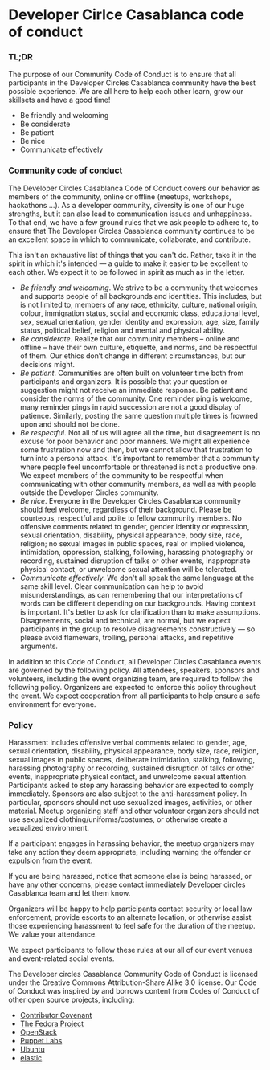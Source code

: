 # Developer Cirlce Casablanca code of conduct
### TL;DR
The purpose of our Community Code of Conduct is to ensure that all participants in the Developer Circles Casablanca community have the best possible experience. We are all here to help each other learn, grow our skillsets and have a good time!

+ Be friendly and welcoming
+ Be considerate
+ Be patient
+ Be nice
+ Communicate effectively

### Community code of conduct

The Developer Circles Casablanca Code of Conduct covers our behavior as members of the community, online or offline (meetups, workshops, hackathons …). As a developer community, diversity is one of our huge strengths, but it can also lead to communication issues and unhappiness. To that end, we have a few ground rules that we ask people to adhere to, to ensure that The Developer Circles Casablanca community continues to be an excellent space in which to communicate, collaborate, and contribute.

This isn't an exhaustive list of things that you can't do. Rather, take it in the spirit in which it's intended — a guide to make it easier to be excellent to each other. We expect it to be followed in spirit as much as in the letter.

+	*Be friendly and welcoming*. We strive to be a community that welcomes and supports people of all backgrounds and identities. This includes, but is not limited to, members of any race, ethnicity, culture, national origin, colour, immigration status, social and economic class, educational level, sex, sexual orientation, gender identity and expression, age, size, family status, political belief, religion and mental and physical ability.
+	*Be considerate*. Realize that our community members – online and offline – have their own culture, etiquette, and norms, and be respectful of them. Our ethics don’t change in different circumstances, but our decisions might.
+	*Be patient*. Communities are often built on volunteer time both from participants and organizers. It is possible that your question or suggestion might not receive an immediate response. Be patient and consider the norms of the community. One reminder ping is welcome, many reminder pings in rapid succession are not a good display of patience. Similarly, posting the same question multiple times is frowned upon and should not be done.
+	*Be respectful*. Not all of us will agree all the time, but disagreement is no excuse for poor behavior and poor manners. We might all experience some frustration now and then, but we cannot allow that frustration to turn into a personal attack. It's important to remember that a community where people feel uncomfortable or threatened is not a productive one. We expect members of the community to be respectful when communicating with other community members, as well as with people outside the Developer Circles community.
+	*Be nice*. Everyone in the Developer Circles Casablanca community should feel welcome, regardless of their background. Please be courteous, respectful and polite to fellow community members. No offensive comments related to gender, gender identity or expression, sexual orientation, disability, physical appearance, body size, race, religion; no sexual images in public spaces, real or implied violence, intimidation, oppression, stalking, following, harassing photography or recording, sustained disruption of talks or other events, inappropriate physical contact, or unwelcome sexual attention will be tolerated.
+	*Communicate effectively*. We don't all speak the same language at the same skill level. Clear communication can help to avoid misunderstandings, as can remembering that our interpretations of words can be different depending on our backgrounds. Having context is important. It's better to ask for clarification than to make assumptions. Disagreements, social and technical, are normal, but we expect participants in the group to resolve disagreements constructively — so please avoid flamewars, trolling, personal attacks, and repetitive arguments. 

In addition to this Code of Conduct, all Developer Circles Casablanca events are governed by the following policy. All attendees, speakers, sponsors and volunteers, including the event organizing team, are required to follow the following policy. Organizers are expected to enforce this policy throughout the event. We expect cooperation from all participants to help ensure a safe environment for everyone.

### Policy

Harassment includes offensive verbal comments related to gender, age, sexual orientation, disability, physical appearance, body size, race, religion, sexual images in public spaces, deliberate intimidation, stalking, following, harassing photography or recording, sustained disruption of talks or other events, inappropriate physical contact, and unwelcome sexual attention.
Participants asked to stop any harassing behavior are expected to comply immediately. Sponsors are also subject to the anti-harassment policy. In particular, sponsors should not use sexualized images, activities, or other material. Meetup organizing staff and other volunteer organizers should not use sexualized clothing/uniforms/costumes, or otherwise create a sexualized environment.

If a participant engages in harassing behavior, the meetup organizers may take any action they deem appropriate, including warning the offender or expulsion from the event.

If you are being harassed, notice that someone else is being harassed, or have any other concerns, please contact immediately Developer circles Casablanca team and let them know.

Organizers will be happy to help participants contact security or local law enforcement, provide escorts to an alternate location, or otherwise assist those experiencing harassment to feel safe for the duration of the meetup. We value your attendance.

We expect participants to follow these rules at our all of our event venues and event-related social events.

The Developer circles Casablanca Community Code of Conduct is licensed under the Creative Commons Attribution-Share Alike 3.0 license. Our Code of Conduct was inspired by and borrows content from Codes of Conduct of other open source projects, including:

+ [Contributor Covenant](http://contributor-covenant.org/)
+ [The Fedora Project](https://getfedora.org/code-of-conduct)
+ [OpenStack](https://www.openstack.org/legal/community-code-of-conduct/)
+ [Puppet Labs](https://docs.puppetlabs.com/community/community_guidelines.html)
+ [Ubuntu](http://www.ubuntu.com/about/about-ubuntu/conduct)
+ [elastic](https://www.elastic.co/community/codeofconduct)


